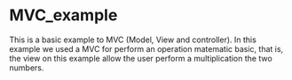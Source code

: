 # MVC_example
This is a basic example to MVC (Model, View and controller). In this example we used a MVC for perform an operation matematic basic,  that is,  the view on this example allow the user perform a multiplication the two numbers.

